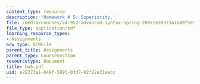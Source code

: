 ```yaml
---
content_type: resource
description: 'Homework # 5: Superiority.'
file: /media/courses/24-952-advanced-syntax-spring-2007/e28373a1b49f589503d792f22e31aecc_hw5.pdf
file_type: application/pdf
learning_resource_types:
- Assignments
ocw_type: OCWFile
parent_title: Assignments
parent_type: CourseSection
resourcetype: Document
title: hw5.pdf
uid: e28373a1-b49f-5895-03d7-92f22e31aecc
---
```

